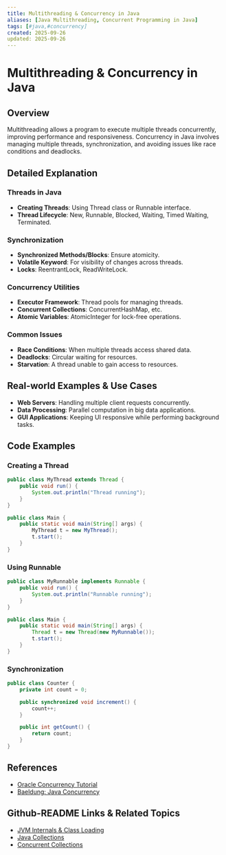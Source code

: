 ```yaml
---
title: Multithreading & Concurrency in Java
aliases: [Java Multithreading, Concurrent Programming in Java]
tags: [#java,#concurrency]
created: 2025-09-26
updated: 2025-09-26
---
```


# Multithreading & Concurrency in Java

## Overview

Multithreading allows a program to execute multiple threads concurrently, improving performance and responsiveness. Concurrency in Java involves managing multiple threads, synchronization, and avoiding issues like race conditions and deadlocks.

## Detailed Explanation

### Threads in Java

- **Creating Threads**: Using Thread class or Runnable interface.
- **Thread Lifecycle**: New, Runnable, Blocked, Waiting, Timed Waiting, Terminated.

### Synchronization

- **Synchronized Methods/Blocks**: Ensure atomicity.
- **Volatile Keyword**: For visibility of changes across threads.
- **Locks**: ReentrantLock, ReadWriteLock.

### Concurrency Utilities

- **Executor Framework**: Thread pools for managing threads.
- **Concurrent Collections**: ConcurrentHashMap, etc.
- **Atomic Variables**: AtomicInteger for lock-free operations.

### Common Issues

- **Race Conditions**: When multiple threads access shared data.
- **Deadlocks**: Circular waiting for resources.
- **Starvation**: A thread unable to gain access to resources.

## Real-world Examples & Use Cases

- **Web Servers**: Handling multiple client requests concurrently.
- **Data Processing**: Parallel computation in big data applications.
- **GUI Applications**: Keeping UI responsive while performing background tasks.

## Code Examples

### Creating a Thread

```java
public class MyThread extends Thread {
    public void run() {
        System.out.println("Thread running");
    }
}

public class Main {
    public static void main(String[] args) {
        MyThread t = new MyThread();
        t.start();
    }
}
```

### Using Runnable

```java
public class MyRunnable implements Runnable {
    public void run() {
        System.out.println("Runnable running");
    }
}

public class Main {
    public static void main(String[] args) {
        Thread t = new Thread(new MyRunnable());
        t.start();
    }
}
```

### Synchronization

```java
public class Counter {
    private int count = 0;

    public synchronized void increment() {
        count++;
    }

    public int getCount() {
        return count;
    }
}
```

## References

- [Oracle Concurrency Tutorial](https://docs.oracle.com/javase/tutorial/essential/concurrency/)
- [Baeldung: Java Concurrency](https://www.baeldung.com/java-concurrency)

## Github-README Links & Related Topics

- [JVM Internals & Class Loading](../jvm-internals-and-class-loading/README.md)
- [Java Collections](../java-collections/README.md)
- [Concurrent Collections](../concurrent-collections/README.md)

